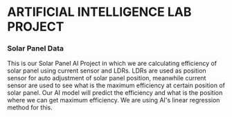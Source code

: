 # ARTIFICIAL INTELLIGENCE LAB PROJECT
### Solar Panel Data

This is our Solar Panel AI Project in which we are calculating efficiency of solar panel using current sensor and LDRs. LDRs are used as position sensor for auto adjustment of solar panel position, meanwhile current sensor are used to see what is the maximum efficiency at certain position of solar panel. Our AI model will predict the efficiency and what is the position where we can get maximum efficiency. We are using AI's linear regression method for this. 
